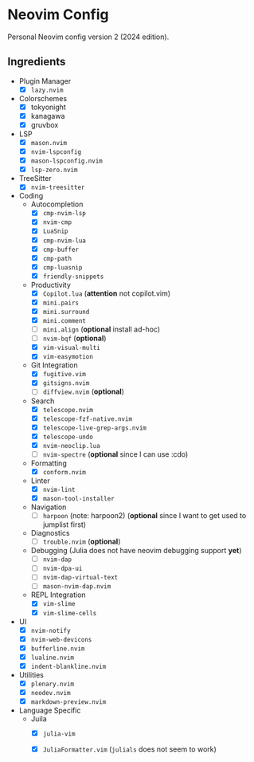 # Neovim Config

Personal Neovim config version 2 (2024 edition).

## Ingredients
- Plugin Manager
    - [x] `lazy.nvim`
- Colorschemes
    - [x] tokyonight
    - [x] kanagawa
    - [x] gruvbox
- LSP
    - [x] `mason.nvim`
    - [x] `nvim-lspconfig`
    - [x] `mason-lspconfig.nvim`
    - [x] `lsp-zero.nvim`
- TreeSitter
    - [x] `nvim-treesitter`
- Coding
    - Autocompletion
        - [x] `cmp-nvim-lsp`
        - [x] `nvim-cmp`
        - [x] `LuaSnip`
        - [x] `cmp-nvim-lua`
        - [x] `cmp-buffer`
        - [x] `cmp-path`
        - [x] `cmp-luasnip`
        - [x] `friendly-snippets`
    - Productivity
        - [x] `Copilot.lua`  (**attention** not copilot.vim)
        - [x] `mini.pairs`
        - [x] `mini.surround`
        - [x] `mini.comment`
        - [ ] `mini.align`  (**optional** install ad-hoc)
        - [ ] `nvim-bqf`  (**optional**)
        - [x] `vim-visual-multi`
        - [x] `vim-easymotion`
    - Git Integration
        - [x] `fugitive.vim`
        - [x] `gitsigns.nvim`
        - [ ] `diffview.nvim` (**optional**)
    - Search
        - [x] `telescope.nvim`
        - [x] `telescope-fzf-native.nvim`
        - [x] `telescope-live-grep-args.nvim`
        - [x] `telescope-undo`
        - [x] `nvim-neoclip.lua`
        - [ ] `nvim-spectre`  (**optional** since I can use :cdo)
    - Formatting
        - [x] `conform.nvim`
    - Linter
        - [x] `nvim-lint`
        - [x] `mason-tool-installer`
    - Navigation
        - [ ] `harpoon` (note: harpoon2) (**optional** since I want to get used to jumplist first)
    - Diagnostics
        - [ ] `trouble.nvim`  (**optional**)
    - Debugging (Julia does not have neovim debugging support **yet**)
        - [ ] `nvim-dap`
        - [ ] `nvim-dpa-ui`
        - [ ] `nvim-dap-virtual-text`
        - [ ] `mason-nvim-dap.nvim`
    - REPL Integration
        - [x] `vim-slime`
        - [x] `vim-slime-cells`
- UI
    - [x] `nvim-notify`
    - [x] `nvim-web-devicons`
    - [x] `bufferline.nvim`
    - [x] `lualine.nvim`
    - [x] `indent-blankline.nvim`
- Utilities
    - [x] `plenary.nvim`
    - [x] `neodev.nvim`
    - [x] `markdown-preview.nvim`
- Language Specific
    - Juila
        - [x] `julia-vim`
        - [x] `JuliaFormatter.vim`  (`julials` does not seem to work)


